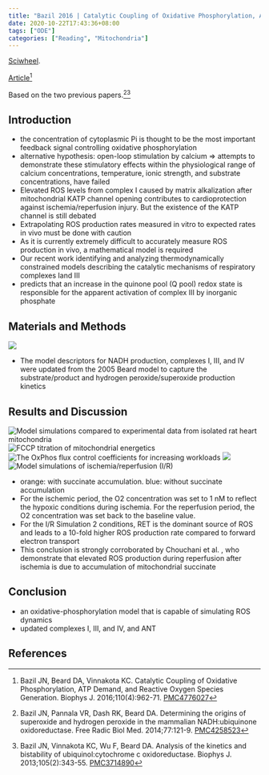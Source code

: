 ```yaml
---
title: "Bazil 2016 | Catalytic Coupling of Oxidative Phosphorylation, ATP Demand, and Reactive Oxygen Species Generation"
date: 2020-10-22T17:43:36+08:00
tags: ["ODE"]
categories: ["Reading", "Mitochondria"]
---
```



[Sciwheel](https://sciwheel.com/work/#/items/5916855).

[Article](https://www.ncbi.nlm.nih.gov/pmc/articles/PMC4776027/)[^Bazil2016]

<!--more-->

Based on the two previous papers.[^Bazil2014][^Bazil2013]

## Introduction
* the concentration of cytoplasmic Pi is thought to be the most important feedback signal controlling oxidative phosphorylation
*  alternative hypothesis: open-loop stimulation by calcium => attempts to demonstrate these stimulatory effects within the physiological range of calcium concentrations, temperature, ionic strength, and substrate concentrations, have failed
* Elevated ROS levels from complex I caused by matrix alkalization after mitochondrial KATP channel opening contributes to cardioprotection against ischemia/reperfusion injury. But the existence of the KATP channel is still debated
* Extrapolating ROS production rates measured in vitro to expected rates in vivo must be done with caution
* As it is currently extremely difficult to accurately measure ROS production in vivo, a mathematical model is required
* Our recent work identifying and analyzing thermodynamically constrained models describing the catalytic mechanisms of respiratory complexes Iand III
* predicts that an increase in the quinone pool (Q pool) redox state is responsible for the apparent activation of complex III by inorganic phosphate

## Materials and Methods
![](https://www.ncbi.nlm.nih.gov/pmc/articles/PMC4776027/bin/gr1.jpg)

* The model descriptors for NADH production, complexes I, III, and IV were updated from the 2005 Beard model to capture the substrate/product and hydrogen peroxide/superoxide production kinetics

## Results and Discussion
![Model simulations compared to experimental data from isolated rat heart mitochondria](https://els-jbs-prod-cdn.literatumonline.com/cms/attachment/fd0bb97e-3d16-485c-b0ce-320f7116785a/gr2_lrg.jpg)
![FCCP titration of mitochondrial energetics](https://els-jbs-prod-cdn.literatumonline.com/cms/attachment/89b6667c-8826-40e3-90ea-26d54f8b3608/gr3_lrg.jpg)
![The OxPhos flux control coefficients for increasing workloads](https://els-jbs-prod-cdn.literatumonline.com/cms/attachment/59489da7-676a-49b4-9471-eaa53e18705c/gr4_lrg.jpg)
![](https://els-jbs-prod-cdn.literatumonline.com/cms/attachment/e8d29fef-afbf-4e54-a0ea-406658893caf/gr5_lrg.jpg)
![Model simulations of ischemia/reperfusion (I/R)](https://els-jbs-prod-cdn.literatumonline.com/cms/attachment/92ce0532-ea49-4206-8d6c-33552ca5ce8c/gr6_lrg.jpg)
* orange: with succinate accumulation. blue: without succinate accumulation
* For the ischemic period, the O2 concentration was set to 1 nM to reflect the hypoxic conditions during ischemia. For the reperfusion period, the O2 concentration was set back to the baseline value.
* For the I/R Simulation 2 conditions, RET is the dominant source of ROS and leads to a 10-fold higher ROS production rate compared to forward electron transport
* This conclusion is strongly corroborated by Chouchani et al. , who demonstrate that elevated ROS production during reperfusion after ischemia is due to accumulation of mitochondrial succinate

## Conclusion
* an oxidative-phosphorylation model that is capable of simulating ROS dynamics
* updated complexes I, III, and IV, and ANT

## References
[^Bazil2016]: Bazil JN, Beard DA, Vinnakota KC. Catalytic Coupling of Oxidative Phosphorylation, ATP Demand, and Reactive Oxygen Species Generation. Biophys J. 2016;110(4):962-71. [PMC4776027](https://www.ncbi.nlm.nih.gov/pmc/articles/PMC4776027/)

[^Bazil2014]: Bazil JN, Pannala VR, Dash RK, Beard DA. Determining the origins of superoxide and hydrogen peroxide in the mammalian NADH:ubiquinone oxidoreductase. Free Radic Biol Med. 2014;77:121-9. [PMC4258523](https://www.ncbi.nlm.nih.gov/pmc/articles/PMC4258523/)

[^Bazil2013]: Bazil JN, Vinnakota KC, Wu F, Beard DA. Analysis of the kinetics and bistability of ubiquinol:cytochrome c oxidoreductase. Biophys J. 2013;105(2):343-55. [PMC3714890](https://www.ncbi.nlm.nih.gov/pmc/articles/PMC3714890/)
